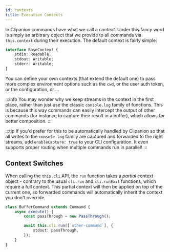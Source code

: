 ```yaml
---
id: contexts
title: Execution Contexts
---
```


In Clipanion commands have what we call a *context*. Under this fancy word is simply an arbitrary object that we provide to all commands via `this.context` during their execution. The default context is fairly simple:

```ts
interface BaseContext {
    stdin: Readable;
    stdout: Writable;
    stderr: Writable;
}
```

You can define your own contexts (that extend the default one) to pass more complex environment options such as the `cwd`, or the user auth token, or the configuration, or ...

:::info
You may wonder why we keep streams in the context in the first place, rather than just use the classic `console.log` family of functions. This is because this way commands can easily intercept the output of other commands (for instance to capture their result in a buffer), which allows for better composition.
:::

:::tip
If you'd prefer for this to be automatically handled by Clipanion so that all writes to the `console.log` family are captured and forwarded to the right streams, add `enableCapture: true` to your CLI configuration. It even supports proper routing when multiple commands run in parallel!
:::

## Context Switches

When calling the `this.cli` API, the `run` function takes a *partial* context object - contrary to the usual `cli.run` and `cli.runExit` functions, which require a full context. This partial context will then be applied on top of the current one, so forwarded commands will automatically inherit the context you don't override.

```ts
class BufferCommand extends Command {
    async execute() {
        const passThrough = new PassThrough();

        await this.cli.run([`other-command`], {
            stdout: passThrough,
        });
    }
}
```
